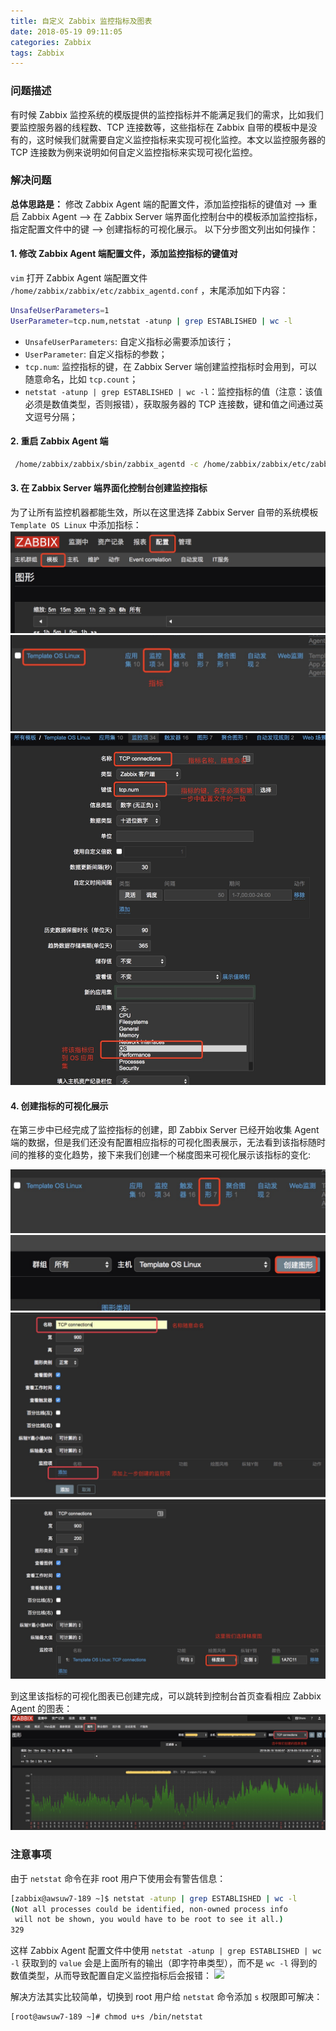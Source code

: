 ```yaml
---
title: 自定义 Zabbix 监控指标及图表
date: 2018-05-19 09:11:05
categories: Zabbix
tags: Zabbix
---
```


### 问题描述
 有时候 Zabbix 监控系统的模版提供的监控指标并不能满足我们的需求，比如我们要监控服务器的线程数、TCP 连接数等，这些指标在 Zabbix 自带的模板中是没有的，这时候我们就需要自定义监控指标来实现可视化监控。本文以监控服务器的 TCP 连接数为例来说明如何自定义监控指标来实现可视化监控。

### 解决问题
**总体思路是：**
修改 Zabbix Agent 端的配置文件，添加监控指标的键值对 --> 重启 Zabbix Agent --> 在 Zabbix Server 端界面化控制台中的模板添加监控指标，指定配置文件中的键 --> 创建指标的可视化展示。
以下分步图文列出如何操作：
#### 1. 修改 Zabbix Agent 端配置文件，添加监控指标的键值对
`vim` 打开 Zabbix Agent 端配置文件 `/home/zabbix/zabbix/etc/zabbix_agentd.conf` ，末尾添加如下内容：
```bash
UnsafeUserParameters=1
UserParameter=tcp.num,netstat -atunp | grep ESTABLISHED | wc -l
```
- `UnsafeUserParameters`: 自定义指标必需要添加该行；
- `UserParameter`: 自定义指标的参数；
- `tcp.num`: 监控指标的键，在 Zabbix Server 端创建监控指标时会用到，可以随意命名，比如 `tcp.count`；
- `netstat -atunp | grep ESTABLISHED | wc -l`：监控指标的值（注意：该值必须是数值类型，否则报错），获取服务器的 TCP 连接数，键和值之间通过英文逗号分隔；

#### 2. 重启 Zabbix Agent 端
```bash
 /home/zabbix/zabbix/sbin/zabbix_agentd -c /home/zabbix/zabbix/etc/zabbix_agentd.conf
```

#### 3. 在 Zabbix Server 端界面化控制台创建监控指标
为了让所有监控机器都能生效，所以在这里选择 Zabbix Server 自带的系统模板 `Template OS Linux` 中添加指标：
![](/images/zbx_custom_metrix1.png)
![](/images/zbx_custom_metrix2.png)
![](/images/zbx_custom_metrix3.png)

#### 4. 创建指标的可视化展示
在第三步中已经完成了监控指标的创建，即 Zabbix Server 已经开始收集 Agent 端的数据，但是我们还没有配置相应指标的可视化图表展示，无法看到该指标随时间的推移的变化趋势，接下来我们创建一个梯度图来可视化展示该指标的变化:

![](/images/zbx_custom_metrix4.png)
![](/images/zbx_custom_metrix5.png)
![](/images/zbx_custom_metrix6.png)
![](/images/zbx_custom_metrix7.png)

到这里该指标的可视化图表已创建完成，可以跳转到控制台首页查看相应 Zabbix Agent 的图表：
![](/images/zbx_custom_metrix8.png)

### 注意事项
由于 `netstat` 命令在非 root 用户下使用会有警告信息：
```bash
[zabbix@awsuw7-189 ~]$ netstat -atunp | grep ESTABLISHED | wc -l
(Not all processes could be identified, non-owned process info
 will not be shown, you would have to be root to see it all.)
329
```
这样 Zabbix Agent 配置文件中使用 `netstat -atunp | grep ESTABLISHED | wc -l` 获取到的 `value` 会是上面所有的输出（即字符串类型），而不是 `wc -l` 得到的数值类型，从而导致配置自定义监控指标后会报错：
![](/images/zbx_custom_metrix9.png)

解决方法其实比较简单，切换到 root 用户给 `netstat` 命令添加 `s` 权限即可解决：
```bash
[root@awsuw7-189 ~]# chmod u+s /bin/netstat
```
